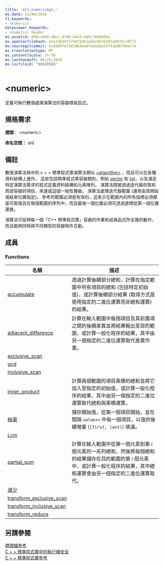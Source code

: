 ```yaml
---
title: '&lt;numeric&gt;'
ms.date: 11/04/2016
f1_keywords:
- <numeric>
helpviewer_keywords:
- <numeric> header
ms.assetid: 6d6ccb94-48cc-479b-b4a9-bd9c78d4896a
ms.openlocfilehash: ee1e26d3f174d21ab1ad2c847d292ad075cc0f71
ms.sourcegitcommit: ec6dd97ef3d10b44e0fedaa8e53f41696f49ac7b
ms.translationtype: MT
ms.contentlocale: zh-TW
ms.lasthandoff: 08/25/2020
ms.locfileid: "88830588"
---
```

# <a name="ltnumericgt"></a>&lt;numeric&gt;

定義可執行數值處理演算法的容器樣板函式。

## <a name="requirements"></a>規格需求

**標頭**： \<numeric>

**命名空間：** std

## <a name="remarks"></a>備註

數值演算法與中的 c + + 標準程式庫演算法類似 [\<algorithm>](algorithm.md) ，而且可以在各種資料結構上運作。 這些包括標準程式庫容器類別，例如 [vector](../standard-library/vector-class.md) 和 [list](../standard-library/list-class.md)，以及滿足特定演算法需求的程式定義資料結構和元素陣列。 演算法間接透過迭代器存取和周遊容器的項目，來達成這個一般性層級。 演算法處理迭代器範圍 (通常由其開始或結束位置指定)。 參考的範圍必須是有效的，這表示在範圍內的所有指標必須都是可取值且在每個範圍的序列中，而且最後一個位置必須可透過遞增從第一個位置連接。

演算法可延伸每一個「C++ 標準程式庫」容器的作業和成員函式所支援的動作，而且能夠同時與不同類型的容器物件互動。

## <a name="members"></a>成員

### <a name="functions"></a>Functions

|名稱|描述|
|-|-|
|[accumulate](../standard-library/numeric-functions.md#accumulate)|透過計算後續部分總和，計算在指定範圍中所有項目的總和 (包括特定初始值)，或計算後續部分結果 (取得方式是使用指定的二進位運算而非總和運算) 的結果。|
|[adjacent_difference](../standard-library/numeric-functions.md#adjacent_difference)|計算在輸入範圍中每個項目及其前置項之間的後續差異並將結果輸出至目的範圍，或計算一般化程序的結果，其中由另一個指定的二進位運算取代差異作業。|
|[exclusive_scan](../standard-library/numeric-functions.md#exclusive_scan)||
|[gcd](../standard-library/numeric-functions.md#gcd)||
|[inclusive_scan](../standard-library/numeric-functions.md#inclusive_scan)||
|[inner_product](../standard-library/numeric-functions.md#inner_product)|計算兩個範圍的項目乘積的總和並將它加入至指定的初始值，或計算一般化程序的結果，其中由另一個指定的二進位運算取代總和與乘積運算。|
|[絲毫](../standard-library/numeric-functions.md#iota)|儲存開始值，從第一個項目開始，並在間隔 `value++` 中每一個項目，以值的後續增量 (`[first, last)`) 填滿。|
|[Lcm](../standard-library/numeric-functions.md#lcm)||
|[partial_sum](../standard-library/numeric-functions.md#partial_sum)|計算在輸入範圍中從第一個元素到第 *i* 個元素的一系列總和，然後將每個總和的結果儲存在目的範圍的第 *i* 個元素中，或計算一般化程序的結果，其中總和運算會由另一個指定的二進位運算取代。|
|[減少](../standard-library/numeric-functions.md#reduce)||
|[transform_exclusive_scan](../standard-library/numeric-functions.md#transform_exclusive_scan)||
|[transform_inclusive_scan](../standard-library/numeric-functions.md#transform_inclusive_scan)||
|[transform_reduce](../standard-library/numeric-functions.md#transform_reduce)||

## <a name="see-also"></a>另請參閱

[標頭檔參考](../standard-library/cpp-standard-library-header-files.md)\
[C + + 標準程式庫中的執行緒安全](../standard-library/thread-safety-in-the-cpp-standard-library.md)\
[C + + 標準程式庫參考](../standard-library/cpp-standard-library-reference.md)
